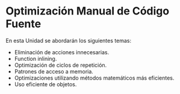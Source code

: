 # Optimización Manual de Código Fuente

En esta Unidad se abordarán los siguientes temas:

- Eliminación de acciones innecesarias.
- Function inlining.
- Optimización de ciclos de repetición.
- Patrones de acceso a memoria.
- Optimizaciones utilizando métodos matemáticos más eficientes.
- Uso eficiente de objetos.
